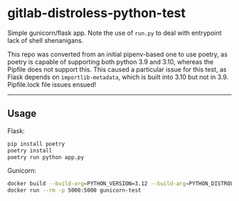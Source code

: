 # gitlab-distroless-python-test

Simple gunicorn/flask app. Note the use of `run.py` to deal with entrypoint lack of shell shenanigans.

This repo was converted from an initial pipenv-based one to use poetry, as poetry is capable of supporting both python 3.9 and 3.10, whereas the Pipfile does not support this. This caused a particular issue for this test, as Flask depends on `importlib-metadata`, which is built into 3.10 but not in 3.9. Pipfile.lock file issues ensued!

---

## Usage

Flask:

```sh
pip install poetry
poetry install
poetry run python app.py
```

Gunicorn:

```sh
docker build --build-arg=PYTHON_VERSION=3.12 --build-arg=PYTHON_DISTROLESS_IMAGE=al3xos/python-distroless:3.12-debian12 -t gunicorn-test .
docker run --rm -p 5000:5000 gunicorn-test
```
